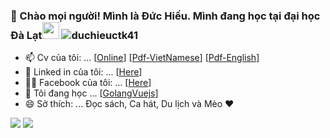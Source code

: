 ### :wave: Chào mọi người! Mình là Đức Hiếu. Mình đang học tại đại học Đà Lạt<img src="https://user-images.githubusercontent.com/5679180/79618120-0daffb80-80be-11ea-819e-d2b0fa904d07.gif" width="27px"> <img src="https://komarev.com/ghpvc/?username=duchieuctk41&label=Profile%20views&color=47cf73&style=flat" alt="duchieuctk41"/>

- 📫 Cv của tôi: ... [[Online](https://hieuisme.netlify.app/)] [[Pdf-VietNamese](../main/cv/CV-Vi.pdf/)] [[Pdf-English](../main/cv/CV-En.pdf/)]
- :link: Linked in của tôi: ... [[Here](https://www.linkedin.com/in/hieupencil/)]
- :ok_woman: Facebook của tôi: ... [[Here](https://www.facebook.com/pencil.816)]
- 🌱 Tôi đang học ... [[Golang](https://golang.org/)[Vuejs](https://vuejs.org/)]
- 😄 Sở thích: ... Đọc sách, Ca hát, Du lịch và Mèo ❤️
<div>
 <img src="https://github-readme-stats.vercel.app/api?username=duchieuctk41&show_icons=true&theme=vue">
  <img src="https://github-readme-stats.vercel.app/api/top-langs/?username=duchieuctk41&layout=compact&theme=vue">
<div>
